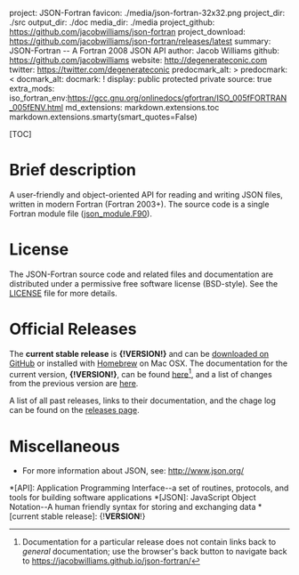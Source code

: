 project: JSON-Fortran
favicon: ./media/json-fortran-32x32.png
project_dir: ./src
output_dir: ./doc
media_dir: ./media
project_github: https://github.com/jacobwilliams/json-fortran
project_download: https://github.com/jacobwilliams/json-fortran/releases/latest
summary: JSON-Fortran -- A Fortran 2008 JSON API
author: Jacob Williams
github: https://github.com/jacobwilliams
website: http://degenerateconic.com
twitter: https://twitter.com/degenerateconic
predocmark_alt: >
predocmark: <
docmark_alt:
docmark: !
display: public
         protected
         private
source: true
extra_mods: iso_fortran_env:https://gcc.gnu.org/onlinedocs/gfortran/ISO_005fFORTRAN_005fENV.html
md_extensions: markdown.extensions.toc
               markdown.extensions.smarty(smart_quotes=False)

[TOC]

# Brief description

A user-friendly and object-oriented API for reading and writing JSON files, written in
modern Fortran (Fortran 2003+).  The source code is a single Fortran
module file
([json_module.F90](|url|/sourcefile/json_module.f90.html)).

# License

The JSON-Fortran source code and related files and documentation are
distributed under a permissive free software license (BSD-style).  See
the
[LICENSE](|url|/page/development-resources/LICENSE.html)
file for more details.

# Official Releases

The **current stable release** is **{!__VERSION__!}** and can be [downloaded
on GitHub](https://github.com/jacobwilliams/json-fortran/releases/latest)
or installed with [Homebrew](http://brew.sh) on Mac OSX. The
documentation for the current version, **{!__VERSION__!}**, can be
found [here](|url|/page/releases/{!__VERSION__!}/index.html)[^1], and a
list of changes from the previous version are
[here](|url|/page/releases/index.html#change-log).

A list of all past releases, links to their documentation, and the
chage log can be found on the
[releases page](|url|/page/releases/index.html).

# Miscellaneous

* For more information about JSON, see: <http://www.json.org/>

*[API]: Application Programming Interface--a set of routines, protocols, and tools for building software applications
*[JSON]: JavaScript Object Notation--A human friendly syntax for storing and exchanging data
*[current stable release]: {!__VERSION__!}

[^1]:
    Documentation for a particular release does not contain links
    back to *general* documentation; use the browser's back button to
    navigate back to <https://jacobwilliams.github.io/json-fortran/>
